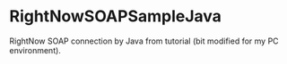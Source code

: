 # RightNowSOAPSampleJava
RightNow SOAP connection by Java from tutorial (bit modified for my PC environment).
